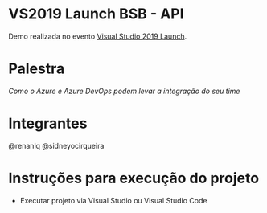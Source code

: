 # VS2019 Launch BSB - API

Demo realizada no evento [Visual Studio 2019 Launch](https://www.meetup.com/DevelopersBR/events/260461888/).

# Palestra

*Como o Azure e Azure DevOps podem levar a integração do seu time*

# Integrantes

@renanlq
@sidneyocirqueira

# Instruções para execução do projeto

* Executar projeto via Visual Studio ou Visual Studio Code